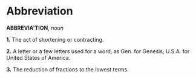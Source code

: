 # Abbreviation

**ABBREVIA'TION**, _noun_

**1.** The act of shortening or contracting.

**2.** A letter or a few letters used for a word; as Gen. for Genesis; U.S.A. for United States of America.

**3.** The reduction of fractions to the lowest terms.
